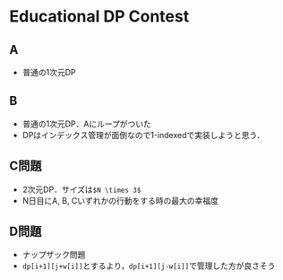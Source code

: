 # Educational DP Contest
## A
- 普通の1次元DP

## B
- 普通の1次元DP．Aにループがついた
- DPはインデックス管理が面倒なので1-indexedで実装しようと思う．

## C問題
- 2次元DP．サイズは`$N \times 3$`
- N日目にA, B, Cいずれかの行動をする時の最大の幸福度

## D問題
- ナップザック問題
- ```dp[i+1][j+w[i]]```とするより，```dp[i+1][j-w[i]]```で管理した方が良さそう